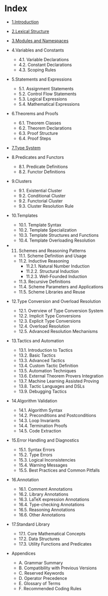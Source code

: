 # Index

- [1.Introduction](./1.introduction.md)
- [2.Lexical Structure](./2.lexical_structure.md)
- [3.Modules and Namespaces](./3.modules_and_namespaces.md)

- 4.Variables and Constants
    - 4.1. Variable Declarations
    - 4.2. Constant Declarations
    - 4.3. Scoping Rules

- 5.Statements and Expressions
    - 5.1. Assignment Statements
    - 5.2. Control Flow Statements
    - 5.3. Logical Expressions
    - 5.4. Mathematical Expressions

- 6.Theorems and Proofs  
    - 6.1. Theorem Classes
    - 6.2. Theorem Declarations
    - 6.3. Proof Structure
    - 6.4. Proof Steps

- [7.Type System](./7.type_system.md)

- 8.Predicates and Functors
    - 8.1. Predicate Definitions
    - 8.2. Functor Definitions

- 9.Clusters
    - 9.1. Existential Cluster
    - 9.2. Conditional Cluster
    - 9.2. Functorial Cluster
    - 9.3. Cluster Resolution Rule

- 10.Templates
    - 10.1. Template Syntax
    - 10.2. Template Specialization
    - 10.3. Template Structures and Functions
    - 10.4. Template Overloading Resolution

- 11. Schemes and Reasoning Patterns
    - 11.1. Scheme Definition and Usage
    - 11.2. Inductive Reasoning
        - 11.2.1. Natural Number Induction
        - 11.2.2. Structural Induction
        - 11.2.3. Well-Founded Induction
    - 11.3. Recursive Definitions
    - 11.4. Scheme Parameters and Applications
    - 11.5. Scheme Libraries and Reuse

- 12.Type Conversion and Overload Resolution
    - 12.1. Overview of Type Conversion System
    - 12.2. Implicit Type Conversions
    - 12.3. Explicit Type Conversions
    - 12.4. Overload Resolution
    - 12.5. Advanced Resolution Mechanisms

- 13.Tactics and Automation
    - 13.1. Introduction to Tactics
    - 13.2. Basic Tactics
    - 13.3. Advanced Tactics
    - 13.4. Custom Tactic Definition
    - 13.5. Automation Techniques
    - 13.6. External Theorem Provers Integration
    - 13.7. Machine Learning Assisted Proving
    - 13.8. Tactic Languages and DSLs
    - 13.9. Debugging Tactics

- 14.Algorithm Validation
    - 14.1. Algorithm Syntax
    - 14.2. Preconditions and Postconditions
    - 14.3. Loop Invariants
    - 14.4. Termination Proofs
    - 14.5. Code Extraction

- 15.Error Handling and Diagnostics
    - 15.1. Syntax Errors
    - 15.2. Type Errors
    - 15.3. Logical Inconsistencies
    - 15.4. Warning Messages
    - 15.5. Best Practices and Common Pitfalls

- 16.Annotation
    - 16.1. Comment Annotations
    - 16.2. Library Annotations
    - 16.3. LaTeX expression Annotations
    - 16.4. Type-checking Annotations
    - 16.5. Reasoning Annotations
    - 16.6. Other Annotations

- 17.Standard Library
    - 17.1. Core Mathematical Concepts
    - 17.2. Data Structures
    - 17.3. Utility Functions and Predicates

- Appendices
    - A. Grammar Summary
    - B. Compatibility with Previous Versions
    - C. Reserved Keywords
    - D. Operator Precedence
    - E. Glossary of Terms
    - F. Recommended Coding Rules
